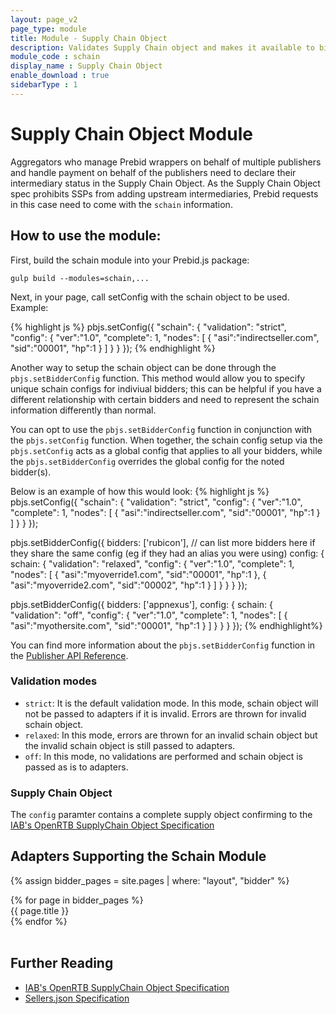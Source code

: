 ```yaml
---
layout: page_v2
page_type: module
title: Module - Supply Chain Object
description: Validates Supply Chain object and makes it available to bidder
module_code : schain
display_name : Supply Chain Object
enable_download : true
sidebarType : 1
---
```


# Supply Chain Object Module

Aggregators who manage Prebid wrappers on behalf of multiple publishers and handle payment on behalf of the publishers need to declare their intermediary status in the Supply Chain Object. As the Supply Chain Object spec prohibits SSPs from adding upstream intermediaries, Prebid requests in this case need to come with the `schain` information.

## How to use the module:

First, build the schain module into your Prebid.js package:
```
gulp build --modules=schain,...
```

Next, in your page, call setConfig with the schain object to be used.  Example:

{% highlight js %}
pbjs.setConfig({
  "schain": {
    "validation": "strict",
    "config": {
      "ver":"1.0",
      "complete": 1,
      "nodes": [
        {
          "asi":"indirectseller.com",
          "sid":"00001",
          "hp":1
        }
      ]
    }
  }
});
{% endhighlight %}

Another way to setup the schain object can be done through the `pbjs.setBidderConfig` function.  This method would allow you to specify unique schain configs for indiviual bidders; this can be helpful if you have a different relationship with certain bidders and need to represent the schain information differently than normal.  

You can opt to use the `pbjs.setBidderConfig` function in conjunction with the `pbjs.setConfig` function.  When together, the schain config setup via the `pbjs.setConfig` acts as a global config that applies to all your bidders, while the `pbjs.setBidderConfig` overrides the global config for the noted bidder(s).

Below is an example of how this would look:
{% highlight js %}
pbjs.setConfig({
  "schain": {
    "validation": "strict",
    "config": {
      "ver":"1.0",
      "complete": 1,
      "nodes": [
        {
          "asi":"indirectseller.com",
          "sid":"00001",
          "hp":1
        }
      ]
    }
  }
});

pbjs.setBidderConfig({
  bidders: ['rubicon'],   // can list more bidders here if they share the same config (eg if they had an alias you were using)
  config: {
    schain: {
      "validation": "relaxed",
    "config": {
      "ver":"1.0",
      "complete": 1,
      "nodes": [
        {
          "asi":"myoverride1.com",
          "sid":"00001",
          "hp":1
        }, {
          "asi":"myoverride2.com",
          "sid":"00002",
          "hp":1
        }
      ]
    }
    }
  }
});

pbjs.setBidderConfig({
  bidders: ['appnexus'],
  config: {
    schain: {
      "validation": "off",
    "config": {
      "ver":"1.0",
      "complete": 1,
      "nodes": [
        {
          "asi":"myothersite.com",
          "sid":"00001",
          "hp":1
        }
      ]
    }
    }
  }
});
{% endhighlight%}

You can find more information about the `pbjs.setBidderConfig` function in the [Publisher API Reference]({{site.baseurl}}/dev-docs/publisher-api-reference.html#module_pbjs.setBidderConfig).

### Validation modes
- `strict`: It is the default validation mode. In this mode, schain object will not be passed to adapters if it is invalid. Errors are thrown for invalid schain object.
- `relaxed`: In this mode, errors are thrown for an invalid schain object but the invalid schain object is still passed to adapters.
- `off`: In this mode, no validations are performed and schain object is passed as is to adapters.

### Supply Chain Object

The `config` paramter contains a complete supply object confirming to the [IAB's OpenRTB SupplyChain Object Specification](https://github.com/InteractiveAdvertisingBureau/openrtb/blob/master/supplychainobject.md)

## Adapters Supporting the Schain Module

{% assign bidder_pages = site.pages | where: "layout", "bidder" %}


<div class="adapters">
{% for page in bidder_pages %}
  <div class="col-md-4{% if page.schain_supported %} schain_supported{% endif %}">
  {{ page.title }}
  </div>
{% endfor %}
</div>

<script>
$(function(){
  $('.adapters .col-md-4').hide();
  $('.schain_supported').show();
});
</script>

<br style="clear: both">

## Further Reading

- [IAB's OpenRTB SupplyChain Object Specification](https://github.com/InteractiveAdvertisingBureau/openrtb/blob/master/supplychainobject.md)
- [Sellers.json Specification](https://iabtechlab.com/sellers-json/)  
